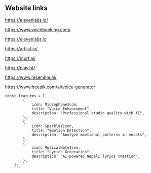 ## Website links

https://elevenlabs.io/

https://www.voicebooking.com/

https://elevenlabs.io

https://artlist.io/

https://murf.ai/

https://play.ht/

https://www.resemble.ai/

https://www.freepik.com/ai/voice-generator

````
const features = [
        {
            icon: MicrophoneIcon,
            title: "Voice Enhancement",
            description: "Professional studio quality with AI",
        },
        {
            icon: SparklesIcon,
            title: "Emotion Detection",
            description: "Analyze emotional patterns in vocals",
        },
        {
            icon: MusicalNoteIcon,
            title: "Lyrics Generation",
            description: "AI-powered Nepali lyrics creation",
        },
    ];
    ```
````
